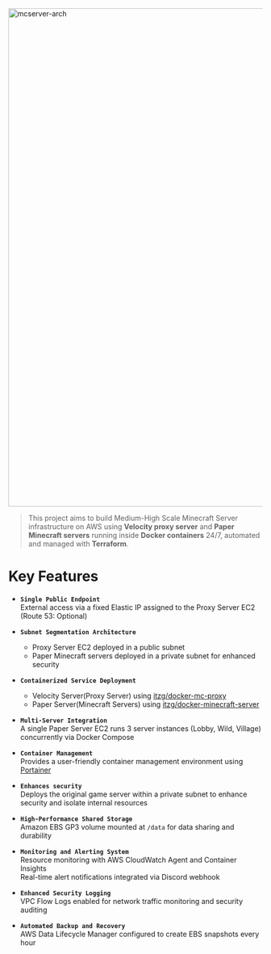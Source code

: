 
<img width="1681" height="987" alt="mcserver-arch" src="https://github.com/user-attachments/assets/0b1a2865-39a0-49bd-be7c-99e0649eda0e" />

> This project aims to build Medium-High Scale Minecraft Server infrastructure on AWS using **Velocity proxy server** and **Paper Minecraft servers** running inside **Docker containers** 24/7, automated and managed with **Terraform**.

# Key Features

- **`Single Public Endpoint`**  
  External access via a fixed Elastic IP assigned to the Proxy Server EC2 (Route 53: Optional)

- **`Subnet Segmentation Architecture`**  
  - Proxy Server EC2 deployed in a public subnet  
  - Paper Minecraft servers deployed in a private subnet for enhanced security

- **`Containerized Service Deployment`**  
  - Velocity Server(Proxy Server) using [itzg/docker-mc-proxy](https://github.com/itzg/docker-mc-proxy)
  - Paper Server(Minecraft Servers) using [itzg/docker-minecraft-server](https://github.com/itzg/docker-minecraft-server)

- **`Multi-Server Integration`**  
  A single Paper Server EC2 runs 3 server instances (Lobby, Wild, Village) concurrently via Docker Compose

- **`Container Management`** <br>
  Provides a user-friendly container management environment using [Portainer](https://hub.docker.com/r/portainer/portainer-ce)

- **`Enhances security`** <br>
  Deploys the original game server within a private subnet to enhance security and isolate internal resources

- **`High-Performance Shared Storage`** <br>
  Amazon EBS GP3 volume mounted at `/data` for data sharing and durability

- **`Monitoring and Alerting System`**  
  Resource monitoring with AWS CloudWatch Agent and Container Insights  
  Real-time alert notifications integrated via Discord webhook

- **`Enhanced Security Logging`**  
  VPC Flow Logs enabled for network traffic monitoring and security auditing

- **`Automated Backup and Recovery`**  
  AWS Data Lifecycle Manager configured to create EBS snapshots every hour

